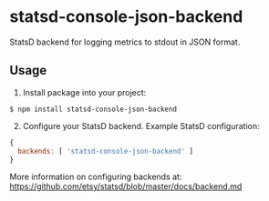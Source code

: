 # statsd-console-json-backend

StatsD backend for logging metrics to stdout in JSON format.

## Usage

1. Install package into your project:
  ```
  $ npm install statsd-console-json-backend
  ```

2. Configure your StatsD backend. Example StatsD configuration:
  ```js
  {
    backends: [ 'statsd-console-json-backend' ]
  }
  ```

  More information on configuring backends at: https://github.com/etsy/statsd/blob/master/docs/backend.md

